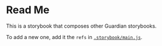 # Read Me

This is a storybook that composes other Guardian storybooks.

To add a new one, add it the `refs` in [`.storybook/main.js`](https://github.com/guardian/storybooks/blob/main/.storybook/main.js).
